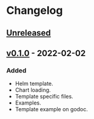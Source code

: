 # Changelog

## [Unreleased]

## [v0.1.0] - 2022-02-02

### Added

- Helm template.
- Chart loading.
- Template specific files.
- Examples.
- Template example on godoc.

[unreleased]: https://github.com/slok/go-helm-template/compare/v0.1.0...HEAD
[v0.1.0]: https://github.com/slok/go-helm-template/releases/tag/v0.1.0
